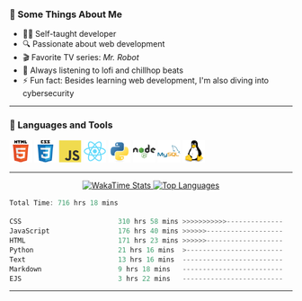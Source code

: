### 👋 Some Things About Me
- 👨‍💻 Self-taught developer  
- 🔍 Passionate about web development  
- 🎬 Favorite TV series: *Mr. Robot*  
- 🎵 Always listening to lofi and chillhop beats  
- ⚡ Fun fact: Besides learning web development, I'm also diving into cybersecurity  

---

### 🧰 Languages and Tools
<p align="left">
  <img src="https://raw.githubusercontent.com/devicons/devicon/master/icons/html5/html5-original-wordmark.svg" alt="HTML5" width="40" height="40"/>
  <img src="https://raw.githubusercontent.com/devicons/devicon/master/icons/css3/css3-original-wordmark.svg" alt="CSS3" width="40" height="40"/>
  <img src="https://raw.githubusercontent.com/devicons/devicon/master/icons/javascript/javascript-original.svg" alt="JavaScript" width="40" height="40"/>
  <img src="https://raw.githubusercontent.com/devicons/devicon/master/icons/react/react-original.svg" alt="React" width="40" height="40"/>
  <img src="https://raw.githubusercontent.com/devicons/devicon/master/icons/python/python-original.svg" alt="Python" width="40" height="40"/>
  <img src="https://raw.githubusercontent.com/devicons/devicon/master/icons/nodejs/nodejs-original-wordmark.svg" alt="Node.js" width="40" height="40"/>
  <img src="https://raw.githubusercontent.com/devicons/devicon/master/icons/mysql/mysql-original-wordmark.svg" alt="MySQL" width="40" height="40"/>
  <img src="https://raw.githubusercontent.com/devicons/devicon/master/icons/linux/linux-original.svg" alt="Linux" width="40" height="40"/>
</p>

---

<p align="center">
  <a href="https://wakatime.com/@zeroex3c">
    <img
      src="https://github-readme-stats.vercel.app/api/wakatime?username=zeroex3c&layout=compact&langs_count=12&range=last_year&bg_color=ffffff&title_color=000000&text_color=000000&border_color=e4e2e2"
      alt="WakaTime Stats"
    />
  </a>
  <a href="https://github.com/anuraghazra/github-readme-stats">
    <img
      src="https://github-readme-stats.vercel.app/api/top-langs/?username=zeroex3c&layout=donut-vertical&bg_color=ffffff&title_color=000000&text_color=000000&border_color=e4e2e2"
      alt="Top Languages"
    />
  </a>
</p>

```rust
Total Time: 716 hrs 18 mins

CSS                        310 hrs 58 mins >>>>>>>>>>>--------------   43.32 %
JavaScript                 176 hrs 40 mins >>>>>>-------------------   24.61 %
HTML                       171 hrs 23 mins >>>>>>-------------------   23.88 %
Python                     21 hrs 16 mins  >------------------------   02.96 %
Text                       13 hrs 16 mins  -------------------------   01.85 %
Markdown                   9 hrs 18 mins   -------------------------   01.30 %
EJS                        3 hrs 22 mins   -------------------------   00.47 %
```

<!--END_SECTION:waka-->

---

<!--
**zeroex3c/zeroex3c** is a ✨ special ✨ repository because its `README.md` (this file) appears on your GitHub profile.

Here are some ideas to get you started:

- 🔭 I’m currently working on ...
- 🌱 I’m currently learning ...
- 👯 I’m looking to collaborate on ...
- 🤔 I’m looking for help with ...
- 💬 Ask me about ...
- 📫 How to reach me: ...
- 😄 Pronouns: ...
- ⚡ Fun fact: ...
-->
